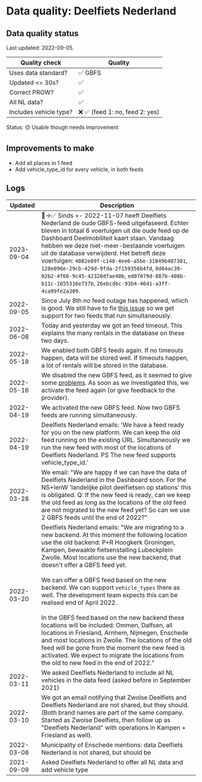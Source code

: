 # Data quality: Deelfiets Nederland

## Data quality status

Last updated: 2022-09-05.

| **Quality check**           | **Quality**
| --                          | -- |
| Uses data standard?         | ✅ GBFS
| Updated <= 30s?             | ✅
| Correct PROW?               | ✅
| All NL data?                | ✅
| Includes vehicle type?      | ❌ ✅ (feed 1: no, feed 2: yes)

Status: 🟡 Usable though needs improvement

## Improvements to make

- Add all places in 1 feed
- Add vehicle_type_id for every vehicle, in both feeds

## Logs

| Updated    | Description
| ----       | ---
| 2023-09-04 | 🐛->✅ Sinds +- 2022-11-07 heeft Deelfiets Nederland de oude GBFS-feed uitgefaseerd. Echter bleven in totaal 6 voertuigen uit die oude feed op de Dashboard Deelmobiliteit kaart staan. Vandaag hebben we deze niet-meer-bestaande voertuigen uit de database verwijderd. Het betreft deze voertuigen: `4082e09f-c140-4ee6-a5be-31849b487301`, `128e096e-29cb-429d-9fda-2f159356b4fd`, `0d64ac39-02b2-4f66-9c45-42320dfae40b`, `ed07079d-887b-408b-b11c-1655316e737b`, `26ebcdbc-93b4-4641-a3ff-4ca99fe2a309`.
| 2022-09-05 | Since July 8th no feed outage has happened, which is good. We still have to fix [this issue](https://github.com/Stichting-CROW/dashboarddeelmobiliteit-datakwaliteit/issues/24) so we get support for two feeds that run simultaneously.
| 2022-06-08 | Today and yesterday we got an feed timeout. This explains the many rentals in the database on these two days.
| 2022-05-18 | We enabled both GBFS feeds again. If no timeouts happen, data will be stored well. If timeouts happen, a lot of rentals will be stored in the database.
| 2022-05-16 | We disabled the new GBFS feed, as it seemed to give some [problems](https://github.com/Stichting-CROW/dashboarddeelmobiliteit-datakwaliteit/issues/24). As soon as we investigated this, we activate the feed again (or give feedback to the provider).
| 2022-04-19 | We activated the new GBFS feed. Now two GBFS feeds are running simultaneously.
| 2022-04-19 | Deelfiets Nederland emails: 'We have a feed ready for you on the new platform. We can keep the old feed running on the existing URL. Simultaneously we run the new feed with most of the locations of Deelfiets Nederland. PS The new feed supports vehicle_type_id.'
| 2022-03-28 | We email: "We are happy if we can have the data of Deelfiets Nederland in the Dashboard soon. For the NS+IenW 'landelijke pilot deelfietsen op stations' this is obligated. Q: If the new feed is ready, can we keep the old feed as long as the locations of the old feed are not migrated to the new feed yet? So can we use 2 GBFS feeds until the end of 2022?"
| 2022-03-20 | Deelfiets Nederland emails: "We are migrating to a new backend. At this moment the following location use the old backend: P+R Hoogkerk Groningen, Kampen, bewaakte fietsenstalling Lubeckplein Zwolle. Most locations use the new backend, that doesn't offer a GBFS feed yet.<br /><br />We can offer a GBFS feed based on the new backend. We can support `vehicle_types` there as well. The development team expects this can be realised end of April 2022.<br /><br />In the GBFS feed based on the new backend these locations will be included: Ommen, Dalfsen, all locations in Friesland, Arnhem, Nijmegen, Enschede and most locations in Zwolle. The locations of the old feed will be gone from the moment the new feed is activated. We expect to migrate the locations from the old to new feed in the end of 2022."
| 2022-03-11 | We asked Deelfiets Nederland to include all NL vehicles in the data feed (asked before in September 2021)
| 2022-03-10 | We got an email notifying that Zwolse Deelfiets and Deelfiets Nederland are not shared, but they should. (Both brand names are part of the same company. Started as Zwolse Deelfiets, then follow up as "Deelfiets Nederland" with operations in Kampen + Friesland as well).
| 2022-03-08 | Municipality of Enschede mentions: data Deelfiets Nederland is not shared, but should be
| 2021-09-09 | Asked Deelfiets Nederland to offer all NL data and add vehicle type
